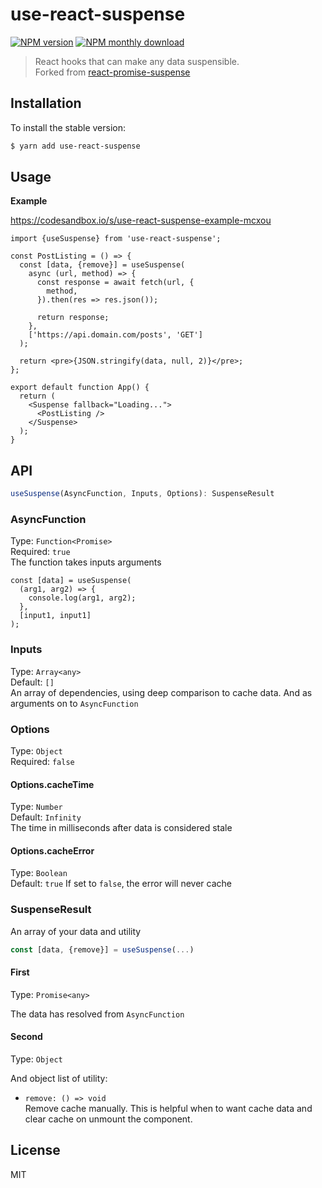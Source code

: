 # use-react-suspense

[![NPM version](https://img.shields.io/npm/v/use-react-suspense.svg)](https://www.npmjs.com/package/use-react-suspense)
[![NPM monthly download](https://img.shields.io/npm/dm/use-react-suspense.svg)](https://www.npmjs.com/package/use-react-suspense)

> React hooks that can make any data suspensible.  
> Forked from [react-promise-suspense](https://github.com/vigzmv/react-promise-suspense)

## Installation

To install the stable version:

```sh
$ yarn add use-react-suspense
```

## Usage

**Example**

https://codesandbox.io/s/use-react-suspense-example-mcxou

```tsx
import {useSuspense} from 'use-react-suspense';

const PostListing = () => {
  const [data, {remove}] = useSuspense(
    async (url, method) => {
      const response = await fetch(url, {
        method,
      }).then(res => res.json());

      return response;
    },
    ['https://api.domain.com/posts', 'GET']
  );

  return <pre>{JSON.stringify(data, null, 2)}</pre>;
};

export default function App() {
  return (
    <Suspense fallback="Loading...">
      <PostListing />
    </Suspense>
  );
}
```

## API

```ts
useSuspense(AsyncFunction, Inputs, Options): SuspenseResult
```

### AsyncFunction

Type: `Function<Promise>`  
Required: `true`  
The function takes inputs arguments

```tsx
const [data] = useSuspense(
  (arg1, arg2) => {
    console.log(arg1, arg2);
  },
  [input1, input1]
);
```

### Inputs

Type: `Array<any>`  
Default: `[]`  
An array of dependencies, using deep comparison to cache data. And as arguments on to `AsyncFunction`

### Options

Type: `Object`  
Required: `false`

#### Options.cacheTime

Type: `Number`  
Default: `Infinity`  
The time in milliseconds after data is considered stale

#### Options.cacheError

Type: `Boolean`  
Default: `true`
If set to `false`, the error will never cache

### SuspenseResult

An array of your data and utility

```ts
const [data, {remove}] = useSuspense(...)
```

#### First

Type: `Promise<any>`

The data has resolved from `AsyncFunction`

#### Second

Type: `Object`

And object list of utility:

- `remove: () => void`  
  Remove cache manually. This is helpful when to want cache data and clear cache on unmount the component.

## License

MIT
